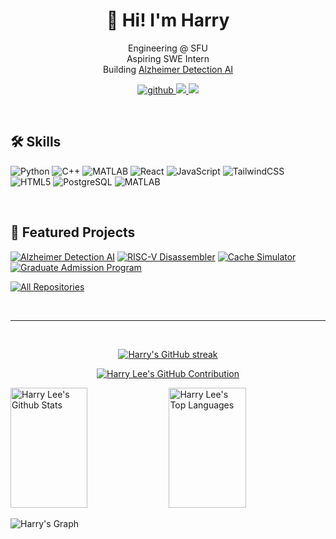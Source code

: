 
<!-- Intro -->
<h1 align="center">👋 Hi! I'm Harry</h1>

<p align="center">
  Engineering @ SFU <br>
  Aspiring SWE Intern <br>
  Building <a href="https://github.com/harryleee/alzheimers-ai">Alzheimer Detection AI</a>
</p>


<p align="center">
 <a href="https://github.com/hrryy" target="blank">
  <img src="https://img.shields.io/badge/GitHub-181717?style=for-the-badge&logo=github&logoColor=white" alt="github" />
 </a>
 <a href="https://linkedin.com/in/harry-lee" target="_blank">
  <img src="https://img.shields.io/badge/LinkedIn-0077B5?style=for-the-badge&logo=linkedin&logoColor=white" />
 </a>
 <a href="mailto:hhl23@sfu.ca" target="_blank">
  <img src="https://img.shields.io/badge/Email-D14836?style=for-the-badge&logo=gmail&logoColor=white" />
 </a>
</p>

<br/>



## 🛠️ Skills

![Python](https://img.shields.io/badge/Python-3776AB?style=for-the-badge&logo=python&logoColor=white)
![C++](https://img.shields.io/badge/C++-00599C?style=for-the-badge&logo=cplusplus&logoColor=white)
![MATLAB](https://img.shields.io/badge/MATLAB-0076A8?style=for-the-badge&logo=mathworks&logoColor=white)
![React](https://img.shields.io/badge/React-20232A?style=for-the-badge&logo=react&logoColor=61DAFB)
![JavaScript](https://img.shields.io/badge/JavaScript-F7DF1E?style=for-the-badge&logo=javascript&logoColor=black)
![TailwindCSS](https://img.shields.io/badge/Tailwind_CSS-38B2AC?style=for-the-badge&logo=tailwind-css&logoColor=white)
![HTML5](https://img.shields.io/badge/HTML5-E34F26?style=for-the-badge&logo=html5&logoColor=white)
![PostgreSQL](https://img.shields.io/badge/PostgreSQL-316192?style=for-the-badge&logo=postgresql&logoColor=white)
![MATLAB](https://img.shields.io/badge/MATLAB-0076A8?style=for-the-badge&logo=mathworks&logoColor=white)





<br/>

## 🚀 Featured Projects

[![Alzheimer Detection AI](https://github-readme-stats.vercel.app/api/pin/?username=harryleee&repo=alzheimers-ai&border_color=7F3FBF&bg_color=0D1117&title_color=C9D1D9&text_color=8B949E&icon_color=7F3FBF)](https://github.com/harryleee/alzheimers-ai)
[![RISC-V Disassembler](https://github-readme-stats.vercel.app/api/pin/?username=harryleee&repo=riscv-disassembler&border_color=7F3FBF&bg_color=0D1117&title_color=C9D1D9&text_color=8B949E&icon_color=7F3FBF)](https://github.com/harryleee/riscv-disassembler)
[![Cache Simulator](https://github-readme-stats.vercel.app/api/pin/?username=harryleee&repo=cache-simulator&border_color=7F3FBF&bg_color=0D1117&title_color=C9D1D9&text_color=8B949E&icon_color=7F3FBF)](https://github.com/harryleee/cache-simulator)
[![Graduate Admission Program](https://github-readme-stats.vercel.app/api/pin/?username=harryleee&repo=grad-admission&border_color=7F3FBF&bg_color=0D1117&title_color=C9D1D9&text_color=8B949E&icon_color=7F3FBF)](https://github.com/harryleee/grad-admission)

<p align="left">
  <a href="https://github.com/harryleee?tab=repositories" target="_blank"><img alt="All Repositories" title="All Repositories" src="https://img.shields.io/badge/-All%20Repos-2962FF?style=for-the-badge&logo=koding&logoColor=white"/></a>
</p>

<br/>
<hr/>
<br/>

<p align="center">
  <a href="https://github.com/harryleee">
    <img src="https://github-readme-streak-stats.herokuapp.com/?user=harryleee&theme=radical&border=7F3FBF&background=0D1117" alt="Harry's GitHub streak"/>
  </a>
</p>

<p align="center">
  <a href="https://github.com/harryleee">
    <img src="https://github-profile-summary-cards.vercel.app/api/cards/profile-details?username=harryleee&theme=radical" alt="Harry Lee's GitHub Contribution"/>
  </a>
</p>

<a> 
  <a href="https://github.com/harryleee"><img alt="Harry Lee's Github Stats" src="https://denvercoder1-github-readme-stats.vercel.app/api?username=harryleee&show_icons=true&count_private=true&theme=react&border_color=7F3FBF&bg_color=0D1117&title_color=F85D7F&icon_color=F8D866" height="192px" width="49.5%"/></a>
  <a href="https://github.com/harryleee"><img alt="Harry Lee's Top Languages" src="https://denvercoder1-github-readme-stats.vercel.app/api/top-langs/?username=harryleee&langs_count=8&layout=compact&theme=react&border_color=7F3FBF&bg_color=0D1117&title_color=F85D7F&icon_color=F8D866" height="192px" width="49.5%"/></a>
  <br/>
</a>

![Harry's Graph](https://github-readme-activity-graph.vercel.app/graph?username=harryleee&custom_title=Harry%20Lee's%20GitHub%20Activity%20Graph&bg_color=0D1117&color=7F3FBF&line=7F3FBF&point=7F3FBF&area_color=FFFFFF&title_color=FFFFFF&area=true)

